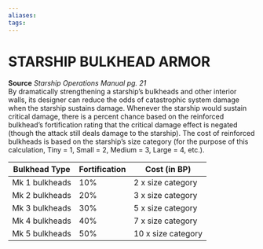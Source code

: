 ```yaml
---
aliases: 
tags: 
---
```

# STARSHIP BULKHEAD ARMOR
**Source** _Starship Operations Manual pg. 21_  
By dramatically strengthening a starship’s bulkheads and other interior walls, its designer can reduce the odds of catastrophic system damage when the starship sustains damage. Whenever the starship would sustain critical damage, there is a percent chance based on the reinforced bulkhead’s fortification rating that the critical damage effect is negated (though the attack still deals damage to the starship). The cost of reinforced bulkheads is based on the starship’s size category (for the purpose of this calculation, Tiny = 1, Small = 2, Medium = 3, Large = 4, etc.).

|Bulkhead Type|Fortification | Cost (in BP)|
|---|---|---|
|Mk 1 bulkheads|10%|2 x size category|
|Mk 2 bulkheads|20%|3 x size category|
|Mk 3 bulkheads|30%|5 x size category|
|Mk 4 bulkheads|40%|7 x size category|
|Mk 5 bulkheads|50%|10 x size category|